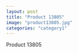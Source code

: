 ```yaml
---
layout: post
title: "Product 13805"
image: "product13805.jpg"
categories: "category1"
---
```

Product 13805
